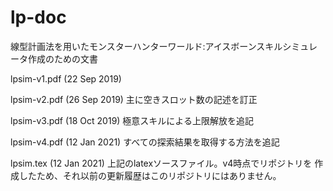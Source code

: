 # lp-doc
線型計画法を用いたモンスターハンターワールド:アイスボーンスキルシミュレータ作成のための文書

lpsim-v1.pdf (22 Sep 2019)

lpsim-v2.pdf (26 Sep 2019) 主に空きスロット数の記述を訂正

lpsim-v3.pdf (18 Oct 2019) 極意スキルによる上限解放を追記

lpsim-v4.pdf (12 Jan 2021) すべての探索結果を取得する方法を追記

lpsim.tex (12 Jan 2021) 上記のlatexソースファイル。v4時点でリポジトリを
作成したため、それ以前の更新履歴はこのリポジトリにはありません。
